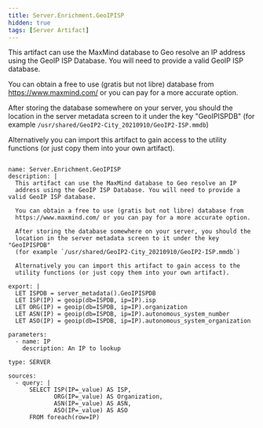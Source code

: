 ```yaml
---
title: Server.Enrichment.GeoIPISP
hidden: true
tags: [Server Artifact]
---
```


This artifact can use the MaxMind database to Geo resolve an IP
address using the GeoIP ISP Database. You will need to provide a valid GeoIP ISP database.

You can obtain a free to use (gratis but not libre) database from
https://www.maxmind.com/ or you can pay for a more accurate option.

After storing the database somewhere on your server, you should the
location in the server metadata screen to it under the key "GeoIPISPDB"
(for example `/usr/shared/GeoIP2-City_20210910/GeoIP2-ISP.mmdb`)

Alternatively you can import this artifact to gain access to the
utility functions (or just copy them into your own artifact).


<pre><code class="language-yaml">
name: Server.Enrichment.GeoIPISP
description: |
  This artifact can use the MaxMind database to Geo resolve an IP
  address using the GeoIP ISP Database. You will need to provide a valid GeoIP ISP database.

  You can obtain a free to use (gratis but not libre) database from
  https://www.maxmind.com/ or you can pay for a more accurate option.

  After storing the database somewhere on your server, you should the
  location in the server metadata screen to it under the key "GeoIPISPDB"
  (for example `/usr/shared/GeoIP2-City_20210910/GeoIP2-ISP.mmdb`)

  Alternatively you can import this artifact to gain access to the
  utility functions (or just copy them into your own artifact).

export: |
  LET ISPDB = server_metadata().GeoIPISPDB
  LET ISP(IP) = geoip(db=ISPDB, ip=IP).isp
  LET ORG(IP) = geoip(db=ISPDB, ip=IP).organization
  LET ASN(IP) = geoip(db=ISPDB, ip=IP).autonomous_system_number
  LET ASO(IP) = geoip(db=ISPDB, ip=IP).autonomous_system_organization

parameters:
  - name: IP
    description: An IP to lookup

type: SERVER

sources:
  - query: |
      SELECT ISP(IP=_value) AS ISP,
             ORG(IP=_value) AS Organization,
             ASN(IP=_value) AS ASN,
             ASO(IP=_value) AS ASO
      FROM foreach(row=IP)

</code></pre>

